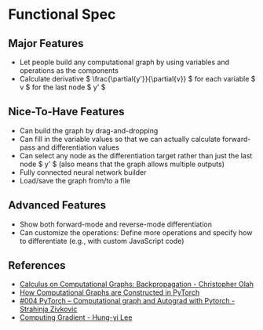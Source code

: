 # Functional Spec

## Major Features

- Let people build any computational graph by using variables and operations as the components
- Calculate derivative $ \frac{\partial{y'}}{\partial{v}} $ for each variable $ v $ for the last node $ y' $

## Nice-To-Have Features

- Can build the graph by drag-and-dropping
- Can fill in the variable values so that we can actually calculate forward-pass and differentiation values
- Can select any node as the differentiation target rather than just the last node $ y' $ (also means that the graph allows multiple outputs)
- Fully connected neural network builder
- Load/save the graph from/to a file

## Advanced Features

- Show both forward-mode and reverse-mode differentiation
- Can customize the operations: Define more operations and specify how to differentiate (e.g., with custom JavaScript code)

## References

- [Calculus on Computational Graphs: Backpropagation - Christopher Olah](https://colah.github.io/posts/2015-08-Backprop/)
- [How Computational Graphs are Constructed in PyTorch](https://pytorch.org/blog/computational-graphs-constructed-in-pytorch/)
- [#004 PyTorch – Computational graph and Autograd with Pytorch - Strahinja Zivkovic](https://datahacker.rs/004-computational-graph-and-autograd-with-pytorch/)
- [Computing Gradient - Hung-yi Lee](https://speech.ee.ntu.edu.tw/~tlkagk/courses/MLDS_2018/Lecture/Graph.pdf)
